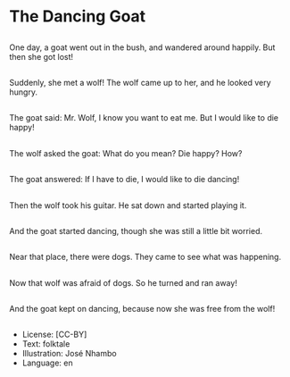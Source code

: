 # The Dancing Goat

##
One day, a goat went out in the bush, and wandered around
happily. But then she got lost!

##
Suddenly, she met a wolf! The wolf came up to her, and he
looked very hungry.

##
The goat said: Mr. Wolf, I know you want to eat me. But I
would like to die happy!

##
The wolf asked the
goat: What do you
mean? Die happy?
How?

##
The goat answered: If I
have to die, I would like
to die dancing!

##
Then the wolf took his
guitar. He sat down and
started playing it.

##
And the goat started
dancing, though she
was still a little bit
worried.

##
Near that place, there were dogs. They came to see what
was happening.

##
Now that wolf was afraid of dogs. So he turned and ran
away!

##
And the goat kept on
dancing, because now
she was free from the
wolf!

##
* License: [CC-BY]
* Text: folktale
* Illustration: José Nhambo
* Language: en
